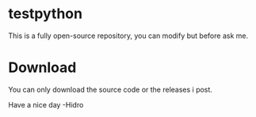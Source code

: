 # testpython
This is a fully open-source repository, you can modify but before ask me.
# Download
You can only download the source code or the releases i post.

Have a nice day
-Hidro
